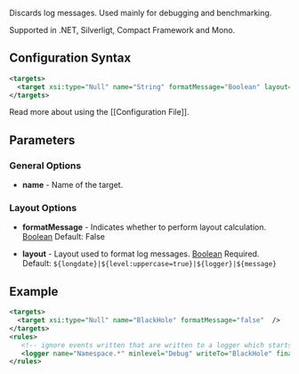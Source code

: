 Discards log messages. Used mainly for debugging and benchmarking. 

Supported in .NET, Silverligt, Compact Framework and Mono.

## Configuration Syntax
```xml
<targets>
  <target xsi:type="Null" name="String" formatMessage="Boolean" layout="Layout" />
</targets>
```
Read more about using the [[Configuration File]].

## Parameters
### General Options
* **name** - Name of the target.

### Layout Options
* **formatMessage** - Indicates whether to perform layout calculation. [Boolean](Data-types) Default: False

* **layout** - Layout used to format log messages. [Boolean](Data-types) Required. Default: `${longdate}|${level:uppercase=true}|${logger}|${message}`


## Example

```xml
<targets>
  <target xsi:type="Null" name="BlackHole" formatMessage="false"  />
</targets>
<rules>
   <!-- ignore events written that are written to a logger which starts with "Namespace." -->
   <logger name="Namespace.*" minlevel="Debug" writeTo="BlackHole" final="true" />     
</rules>
```